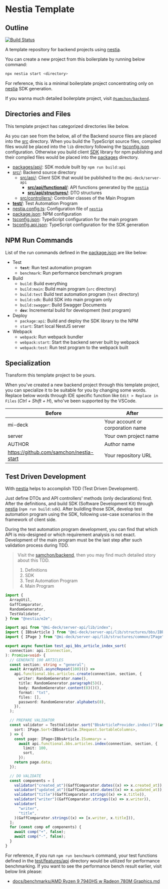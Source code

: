 # Nestia Template
## Outline
[![Build Status](https://github.com/samchon/nestia-start/workflows/build/badge.svg)](https://github.com/samchon/nestia-start/actions?query=workflow%3Abuild)

A template repository for backend projects using [nestia](https://github.com/samchon/nestia).

You can create a new project from this boilerplate by running below command:

```bash
npx nestia start <directory>
```

For reference, this is a minimal boilerplate project concentrating only on [nestia](https://github.com/samchon/nestia) SDK generation. 

If you wanna much detailed boilerplate project, visit [`@samchon/backend`](https://github.com/samchon/backend).




## Directories and Files
This template project has categorized directories like below.

As you can see from the below, all of the Backend source files are placed into the [src](src/) directory. When you build the TypeScript source files, compiled files would be placed into the `lib` directory following the [tsconfig.json](tsconfig.json) configuration. Otherwise you build client [SDK](#32-sdk) library for npm publishing and their compiled files would be placed into the [packages](packages) directory.

  - [packages/api/](packages/api): SDK module built by `npm run build:api`
  - [src/](src): Backend source directory
    - [src/api/](src/api/): Client SDK that would be published to the `@mi-deck/server-api`
      - [**src/api/functional/**](src/api/functional/): API functions generated by the [`nestia`](https://github.com/samchon/nestia)
      - [**src/api/structures/**](src/api/structures/): DTO structures
    - [src/controllers/](src/controllers/): Controller classes of the Main Program
  - [**test/**](test): Test Automation Program
  - [nestia.config.ts](nestia.config.ts): Configuration file of [`nestia`](https://github.com/samchon/nestia)
  - [package.json](package.json): NPM configuration
  - [tsconfig.json](tsconfig.json): TypeScript configuration for the main program
  - [tsconfig.api.json](tsconfig.api.json): TypeScript configuration for the SDK generation




## NPM Run Commands
List of the run commands defined in the [package.json](package.json) are like below:

  - Test
    - **`test`**: Run test automation program
    - `benchmark`: Run performance benchmark program
  - Build
    - `build`: Build everything
    - `build:main`: Build main program (`src` directory)
    - `build:test` Build test automation program (`test` directory)
    - `build:sdk`: Build SDK into main program only
    - `build:swagger`: Build Swagger Documents
    - **`dev`**: Incremental build for development (test program)
  - Deploy
    - `package:api`: Build and deploy the SDK library to the NPM
    - `start`: Start local NestJS server
  - Webpack
    - `webpack`: Run webpack bundler
    - `webpack:start`: Start the backend server built by webpack
    - `webpack:test`: Run test program to the webpack built




## Specialization
Transform this template project to be yours.

When you've created a new backend project through this template project, you can specialize it to be suitable for you by changing some words. Replace below words through IDE specific function like `Edit > Replace in Files` (*Ctrl + Shift + H*), who've been supported by the VSCode.

| Before          | After
|-----------------|----------------------------------------
| mi-deck | Your account or corporation name
| server      | Your own project name
| AUTHOR       | Author name
| https://github.com/samchon/nestia-start | Your repository URL




## Test Driven Development
With [nestia](https://github.com/samchon/nestia) helps to accomplish TDD (Test Driven Development). 

Just define DTOs and API controllers' methods (only declarations) first. After the definitions, and build SDK (Software Development Kit) through [nestia](https://github.com/samchon/nestia) (`npm run build:sdk`). After buildling those SDK, develop test automation program using the SDK, following use-case scenarios in the framework of client side.

During the test automation program development, you can find that which API is mis-designed or which requirement analysis is not exact. Development of the main program must be the last step after such validation process during TDD.

> Visit the [samchon/backend](https://github.com/samchon/backend), then you may find much detailed story about this TDD.
>
> 1. Definitions
> 2. SDK
> 3. Test Automation Program
> 4. Main Program

```typescript
import {
  ArrayUtil,
  GaffComparator,
  RandomGenerator,
  TestValidator,
} from "@nestia/e2e";

import api from "@mi-deck/server-api/lib/index";
import { IBbsArticle } from "@mi-deck/server-api/lib/structures/bbs/IBbsArticle";
import { IPage } from "@mi-deck/server-api/lib/structures/common/IPage";

export async function test_api_bbs_article_index_sort(
  connection: api.IConnection,
): Promise<void> {
  // GENERATE 100 ARTICLES
  const section: string = "general";
  await ArrayUtil.asyncRepeat(100)(() =>
    api.functional.bbs.articles.create(connection, section, {
      writer: RandomGenerator.name(),
      title: RandomGenerator.paragraph(5)(),
      body: RandomGenerator.content(8)()(),
      format: "txt",
      files: [],
      password: RandomGenerator.alphabets(8),
    }),
  );

  // PREPARE VALIDATOR
  const validator = TestValidator.sort("BbsArticleProvider.index()")(async (
    sort: IPage.Sort<IBbsArticle.IRequest.SortableColumns>,
  ) => {
    const page: IPage<IBbsArticle.ISummary> =
      await api.functional.bbs.articles.index(connection, section, {
        limit: 100,
        sort,
      });
    return page.data;
  });

  // DO VALIDATE
  const components = [
    validator("created_at")(GaffComparator.dates((x) => x.created_at)),
    validator("updated_at")(GaffComparator.dates((x) => x.updated_at)),
    validator("title")(GaffComparator.strings((x) => x.title)),
    validator("writer")(GaffComparator.strings((x) => x.writer)),
    validator(
      "writer",
      "title",
    )(GaffComparator.strings((x) => [x.writer, x.title])),
  ];
  for (const comp of components) {
    await comp("+", false);
    await comp("-", false);
  }
}
```

For reference, if you run `npm run benchmark` command, your test functions defined in the [test/features/api](test/features/api) directory would be utilized for performance benchmarking. If you want to see the performance bench result earlier, visit below link please:

  - [docs/benchmarks/AMD Ryzen 9 7940HS w Radeon 780M Graphics.md](https://github.com/samchon/nestia-start/blob/master/docs/benchmarks/AMD%20Ryzen%209%207940HS%20w%20Radeon%20780M%20Graphics.md)
